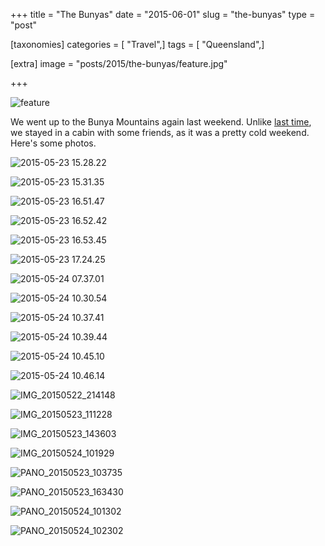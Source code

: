 +++
title = "The Bunyas"
date = "2015-06-01"
slug = "the-bunyas"
type = "post"

[taxonomies]
categories = [ "Travel",]
tags = [ "Queensland",]

[extra]
image = "posts/2015/the-bunyas/feature.jpg"

+++

![feature](feature.jpg)

We went up to the Bunya Mountains again last weekend. Unlike [last time](bunya-mountains), we stayed in a cabin with some friends, as it was a pretty cold weekend. Here's some photos.

![2015-05-23 15.28.22](2015-05-23-15-28-22.jpg)

![2015-05-23 15.31.35](2015-05-23-15-31-35.jpg)

![2015-05-23 16.51.47](2015-05-23-16-51-47.jpg)

![2015-05-23 16.52.42](2015-05-23-16-52-42.jpg)

![2015-05-23 16.53.45](2015-05-23-16-53-45.jpg)

![2015-05-23 17.24.25](2015-05-23-17-24-25.jpg)

![2015-05-24 07.37.01](2015-05-24-07-37-01.jpg)

![2015-05-24 10.30.54](2015-05-24-10-30-54.jpg)

![2015-05-24 10.37.41](2015-05-24-10-37-41.jpg)

![2015-05-24 10.39.44](2015-05-24-10-39-44.jpg)

![2015-05-24 10.45.10](2015-05-24-10-45-10.jpg)

![2015-05-24 10.46.14](2015-05-24-10-46-14.jpg)

![IMG_20150522_214148](img_20150522_214148.jpg)

![IMG_20150523_111228](img_20150523_111228.jpg)

![IMG_20150523_143603](img_20150523_143603.jpg)

![IMG_20150524_101929](img_20150524_101929.jpg)

![PANO_20150523_103735](pano_20150523_103735.jpg)

![PANO_20150523_163430](pano_20150523_163430.jpg)

![PANO_20150524_101302](pano_20150524_101302.jpg)

![PANO_20150524_102302](pano_20150524_102302.jpg)